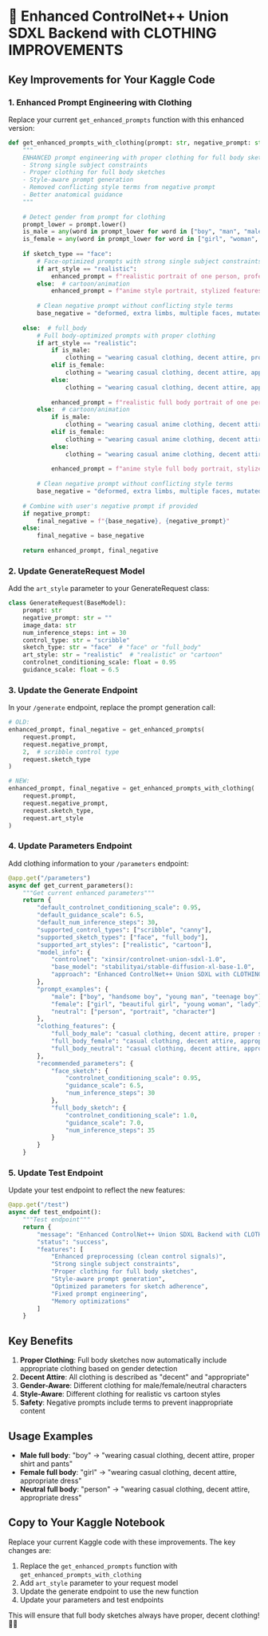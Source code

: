 # 🎨 Enhanced ControlNet++ Union SDXL Backend with CLOTHING IMPROVEMENTS

## Key Improvements for Your Kaggle Code

### 1. Enhanced Prompt Engineering with Clothing

Replace your current `get_enhanced_prompts` function with this enhanced version:

```python
def get_enhanced_prompts_with_clothing(prompt: str, negative_prompt: str = "", sketch_type: str = "face", art_style: str = "realistic") -> tuple:
    """
    ENHANCED prompt engineering with proper clothing for full body sketches
    - Strong single subject constraints
    - Proper clothing for full body sketches
    - Style-aware prompt generation
    - Removed conflicting style terms from negative prompt
    - Better anatomical guidance
    """
    
    # Detect gender from prompt for clothing
    prompt_lower = prompt.lower()
    is_male = any(word in prompt_lower for word in ["boy", "man", "male", "guy", "gentleman", "sir"])
    is_female = any(word in prompt_lower for word in ["girl", "woman", "female", "lady", "woman", "miss"])
    
    if sketch_type == "face":
        # Face-optimized prompts with strong single subject constraints
        if art_style == "realistic":
            enhanced_prompt = f"realistic portrait of one person, professional photography, natural skin, detailed features, studio background, sharp focus, beautiful, single face, proper anatomy, {prompt}"
        else:  # cartoon/animation
            enhanced_prompt = f"anime style portrait, stylized features, vibrant colors, single face, clean lines, {prompt}"
        
        # Clean negative prompt without conflicting style terms
        base_negative = "deformed, extra limbs, multiple faces, mutated hands, blurry, out of focus, low quality, glitch, split face, extra heads, extra bodies, anatomical error"
        
    else:  # full_body
        # Full body-optimized prompts with proper clothing
        if art_style == "realistic":
            if is_male:
                clothing = "wearing casual clothing, decent attire, proper shirt and pants, appropriate dress"
            elif is_female:
                clothing = "wearing casual clothing, decent attire, appropriate dress, modest clothing"
            else:
                clothing = "wearing casual clothing, decent attire, appropriate dress"
            
            enhanced_prompt = f"realistic full body portrait of one person, professional photography, natural skin, detailed features, {clothing}, proper anatomy, single figure, natural pose, {prompt}"
        else:  # cartoon/animation
            if is_male:
                clothing = "wearing casual anime clothing, decent attire, stylized outfit"
            elif is_female:
                clothing = "wearing casual anime clothing, decent attire, stylized outfit"
            else:
                clothing = "wearing casual anime clothing, decent attire, stylized outfit"
            
            enhanced_prompt = f"anime style full body portrait, stylized features, vibrant colors, {clothing}, single figure, clean lines, {prompt}"
        
        # Clean negative prompt without conflicting style terms
        base_negative = "deformed, extra limbs, multiple faces, mutated hands, blurry, out of focus, low quality, glitch, split face, extra heads, extra bodies, anatomical error, multiple people, inappropriate clothing, revealing, nude, naked"
    
    # Combine with user's negative prompt if provided
    if negative_prompt:
        final_negative = f"{base_negative}, {negative_prompt}"
    else:
        final_negative = base_negative
    
    return enhanced_prompt, final_negative
```

### 2. Update GenerateRequest Model

Add the `art_style` parameter to your GenerateRequest class:

```python
class GenerateRequest(BaseModel):
    prompt: str
    negative_prompt: str = ""
    image_data: str
    num_inference_steps: int = 30
    control_type: str = "scribble"
    sketch_type: str = "face"  # "face" or "full_body"
    art_style: str = "realistic"  # "realistic" or "cartoon"
    controlnet_conditioning_scale: float = 0.95
    guidance_scale: float = 6.5
```

### 3. Update the Generate Endpoint

In your `/generate` endpoint, replace the prompt generation call:

```python
# OLD:
enhanced_prompt, final_negative = get_enhanced_prompts(
    request.prompt, 
    request.negative_prompt,
    2,  # scribble control type
    request.sketch_type
)

# NEW:
enhanced_prompt, final_negative = get_enhanced_prompts_with_clothing(
    request.prompt, 
    request.negative_prompt,
    request.sketch_type,
    request.art_style
)
```

### 4. Update Parameters Endpoint

Add clothing information to your `/parameters` endpoint:

```python
@app.get("/parameters")
async def get_current_parameters():
    """Get current enhanced parameters"""
    return {
        "default_controlnet_conditioning_scale": 0.95,
        "default_guidance_scale": 6.5,
        "default_num_inference_steps": 30,
        "supported_control_types": ["scribble", "canny"],
        "supported_sketch_types": ["face", "full_body"],
        "supported_art_styles": ["realistic", "cartoon"],
        "model_info": {
            "controlnet": "xinsir/controlnet-union-sdxl-1.0",
            "base_model": "stabilityai/stable-diffusion-xl-base-1.0",
            "approach": "Enhanced ControlNet++ Union SDXL with CLOTHING IMPROVEMENTS"
        },
        "prompt_examples": {
            "male": ["boy", "handsome boy", "young man", "teenage boy"],
            "female": ["girl", "beautiful girl", "young woman", "lady"],
            "neutral": ["person", "portrait", "character"]
        },
        "clothing_features": {
            "full_body_male": "casual clothing, decent attire, proper shirt and pants",
            "full_body_female": "casual clothing, decent attire, appropriate dress",
            "full_body_neutral": "casual clothing, decent attire, appropriate dress"
        },
        "recommended_parameters": {
            "face_sketch": {
                "controlnet_conditioning_scale": 0.95,
                "guidance_scale": 6.5,
                "num_inference_steps": 30
            },
            "full_body_sketch": {
                "controlnet_conditioning_scale": 1.0,
                "guidance_scale": 7.0,
                "num_inference_steps": 35
            }
        }
    }
```

### 5. Update Test Endpoint

Update your test endpoint to reflect the new features:

```python
@app.get("/test")
async def test_endpoint():
    """Test endpoint"""
    return {
        "message": "Enhanced ControlNet++ Union SDXL Backend with CLOTHING IMPROVEMENTS is working!",
        "status": "success",
        "features": [
            "Enhanced preprocessing (clean control signals)",
            "Strong single subject constraints",
            "Proper clothing for full body sketches",
            "Style-aware prompt generation",
            "Optimized parameters for sketch adherence",
            "Fixed prompt engineering",
            "Memory optimizations"
        ]
    }
```

## Key Benefits

1. **Proper Clothing**: Full body sketches now automatically include appropriate clothing based on gender detection
2. **Decent Attire**: All clothing is described as "decent" and "appropriate" 
3. **Gender-Aware**: Different clothing for male/female/neutral characters
4. **Style-Aware**: Different clothing for realistic vs cartoon styles
5. **Safety**: Negative prompts include terms to prevent inappropriate content

## Usage Examples

- **Male full body**: "boy" → "wearing casual clothing, decent attire, proper shirt and pants"
- **Female full body**: "girl" → "wearing casual clothing, decent attire, appropriate dress"
- **Neutral full body**: "person" → "wearing casual clothing, decent attire, appropriate dress"

## Copy to Your Kaggle Notebook

Replace your current Kaggle code with these improvements. The key changes are:

1. Replace the `get_enhanced_prompts` function with `get_enhanced_prompts_with_clothing`
2. Add `art_style` parameter to your request model
3. Update the generate endpoint to use the new function
4. Update your parameters and test endpoints

This will ensure that full body sketches always have proper, decent clothing! 🎨👕 
